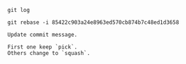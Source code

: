 ```
git log
```

```
git rebase -i 85422c903a24e8963ed570cb874b7c48ed1d3658
```

```
Update commit message.

First one keep `pick`.
Others change to `squash`.
```
